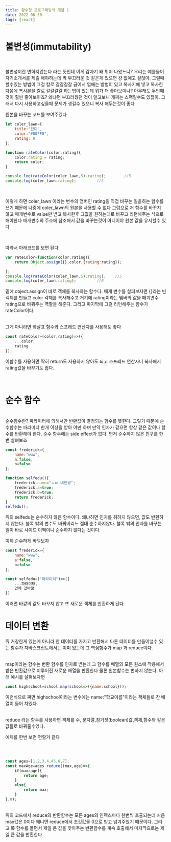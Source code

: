 ```yaml
---
title: 함수형 프로그래밍의 개념 1
date: 2022-06-30
tags: [react]
---
```


# 불변성(immutability)

</br>

불변성이란 변하지않는다 라는 뜻인데 이게 갑자기 왜 튀어 나왔느냐? 우리는 예를들어 자기소개서를 제출
해야하는데 막 부끄러운 것 같은게 있으면 걍 없애고 싶잖아. 그럴때 할수있는 방법이 그걸 칼로 갈갈갈갈 긁어서 업애는 방법이 있고 복사기에 넣고 복사한다음에 복사본을 칼로 갈갈갈갈 하는법이
있는데 뭐가 더 좋아보이나? 아무래도 두번째 것이 훨씬 좋아보이죠? 왜냐면 부끄러웠던 것이 알고보니 개쩌는 스팩일수도 있잖아. 그래서 다시 사용하고싶을때 문제가 생길수 있으니 복사 해두는것이 좋다

원본을 바꾸는 코드를 보여주겠다

```javascript
let coler_lawn={
    title:"잔디",
    color:"#00FF0",
    rating: 0
};

function rateColor(color,rating){
    color.rating = rating;
    return color;
}

console.log(rateColor(coler_lawn,5).rating);        //5
console.log(coler_lawn.rating);         //5
```
</br>

이렇게 하면 coler_lawn 이라는 변수의 맴버인 rating을 직접 바꾸는 일을하는 함수를 쓰기 때문에 나중에 coler_lawn의 원본을 사용할 수 없다 그럼으로 저 함수를 바꾸지 않고 매개변수로 value만
받고 복사한후 그값을 원하는대로 바꾸고 리턴해주는 식으로 해야한다 매개변수의 주소에 참조해서 값을 바꾸는것이 아니어야 원본 값을 유지할수 있다

</br>

따라서 아래코드를 보면 된다

```javascript
var rateColor=function(color,rating){
    return Object.assign({},color,{rating:rating});

};
console.log(rateColor(coler_lawn,5).rating);    //5  
console.log(coler_lawn.rating);         //0

```

밑에 object.assign이 바로 객체를 복사하는 함수다. 매개 변수를 살펴보자면 {}라는 빈 객체를 
만들고 color 갹체를 복사해주고 거기에 rating이라는 맴버의 값을 매겨변수 rating으로 바꿔주는
역할을 해준다. 그리고 마지막에 그걸 리턴해주는 함수가 rateColor이다.
</br>
</br>

그게 아니라면 화살표 함수와 스프레드 연산자를 사용해도 좋다

```javascript
const rateColor=(color,rating)=>({
    ...color,
    rating
});
```
이함수를 사용하면 딱히 return도 사용하지 않아도 되고 스프레드 연산자니 복사해서 rating값을 바꾸기도 쉽다.

</br>

# 순수 함수

</br>
순수함수란? 파라미터에 의해서만 반환값이 결정되는 함수를 뜻한다. 그렇기 때문에 순수함수는 파라미터 한개 이상을 받아 야만
하며 만약 인자가 같으면 항상 같은 값이나 함수를 반환해야 한다. 순수 함수에는 side effect가 없다.
먼저 순수하지 않은 친구를 한번 살펴보죠
</br>

```javascript
const frederick={
    name:"www",
    a:false,
    b=false
};

function selfedu(){
    frederick.name="ㅅㅂ 내인생";
    frederick.a=true;
    frederick.b=true;
    return frederick;
}
selfedu();
```

위의 selfedu는 순수하지 않은 함수이다. 왜냐하면 인자를 취하지 않으면, 값도 반환하지 않는다.
블록 밖의 변수도 바꿔버리느 절대 순수하지않다. 블록 밖의 인자를 바꾸는 일이 바로 사이드 이펙이니 순수하지 않다는 것이다.

이제 순수하게 바꿔보자
</br>

```javascript
const frederick={
    name:"www",
    a:false,
    b=false
};

const selfedu=("파라미터")=>({
    ...파라미터,
    안에 값바꿈
})
```
이러면 바깥의 값도 바꾸지 않고 또 새로운 객체를 반환하게 된다.

# 데이터 변환

뭐 거창한게 있는게 아니라 한 데이터를 가지고 반환해서 다른 데이터를 만들어낼수 있는 함수가 자바스크립트에서는 이미 있는데
그 핵심함수가 map 과 reduce이다.

</br>
map이라는 함수는 변환 함수를 인자로 받는데 그 함수를 배열의 모든 원소에 작용해서 받은 반환값으로 이루어진 새로운
배열을 반환한다 물론 원본함수는 변하지 않는다.
아래 예시를 살펴보자면

```javascript
const highschool=school.map(school=>({name:school}));

```
이런식으로 짜면 highschool이라는 변수에는 name:"학교이름"이라는 객체들로 찬 배열이 들어 차있다.

</br>
reduce 라는 함수를 사용하면 객체를 수, 문자열,참거짓(boolean)값,객체,함수와 같은 값들로 바꿔줄수있다.

예제를 한번 보면 편할거 같다

</br>

```javascript

const ages=[1,2,3,4,45,6,7];
const maxAge=ages.reduce((max,age)=>{
    if(max>age){
        return age;
    }
    else{
        return max;
    }
},0);

```
</br>
위의 코드에서 reduce의 반환함수는 모든 ages의 인덱스마다 한번씩 호출되는데 처음 max값은 0이다 왜냐면 reduce에서 초깃값을 0으로 받고 넘겨주었기 때문이다.
그리고 쭉 함수를 돌면서 제일 큰 값을 찾아주는 반환함수를 계속 호출해서 마지막으로는 제일 큰 값을 반환한다
